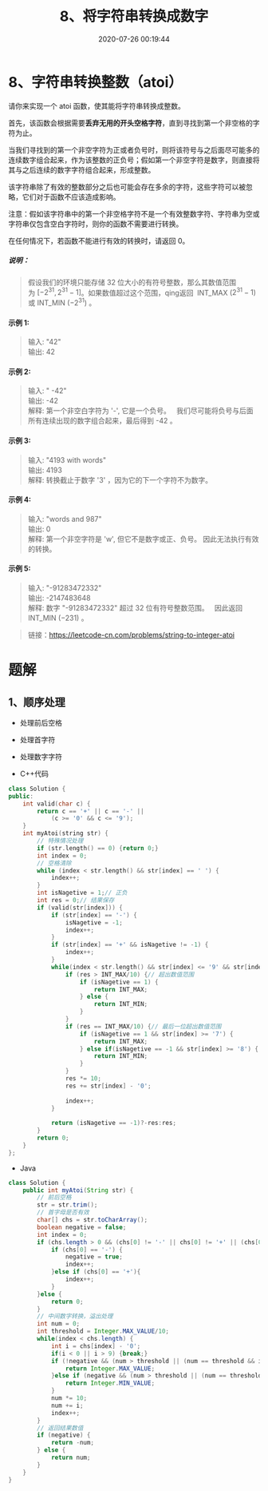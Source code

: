 ﻿---
title: 8、将字符串转换成数字
categories:
- leetcode
tags:
  - null
date: 2020-07-26 00:19:44
---

# 8、字符串转换整数（atoi）
请你来实现一个 atoi 函数，使其能将字符串转换成整数。

首先，该函数会根据需要**丢弃无用的开头空格字符**，直到寻找到第一个非空格的字符为止。

当我们寻找到的第一个非空字符为正或者负号时，则将该符号与之后面尽可能多的连续数字组合起来，作为该整数的正负号；假如第一个非空字符是数字，则直接将其与之后连续的数字字符组合起来，形成整数。

该字符串除了有效的整数部分之后也可能会存在多余的字符，这些字符可以被忽略，它们对于函数不应该造成影响。

注意：假如该字符串中的第一个非空格字符不是一个有效整数字符、字符串为空或字符串仅包含空白字符时，则你的函数不需要进行转换。

在任何情况下，若函数不能进行有效的转换时，请返回 0。

##### 说明：

> 假设我们的环境只能存储 32 位大小的有符号整数，那么其数值范围为 $[−2^{31},  2^{31} − 1]$。如果数值超过这个范围，qing返回  INT_MAX ($2^{31} − 1$) 或 INT_MIN ($−2^{31}$) 。

#### 示例 1:

> 输入: "42"  
> 输出: 42
#### 示例 2:

> 输入: "   -42"  
> 输出: -42  
> 解释: 第一个非空白字符为 '-', 它是一个负号。
     我们尽可能将负号与后面所有连续出现的数字组合起来，最后得到 -42 。
#### 示例 3:

> 输入: "4193 with words"  
> 输出: 4193  
> 解释: 转换截止于数字 '3' ，因为它的下一个字符不为数字。
#### 示例 4:

> 输入: "words and 987"    
> 输出: 0   
> 解释: 第一个非空字符是 'w', 但它不是数字或正、负号。
     因此无法执行有效的转换。  
#### 示例 5:

> 输入: "-91283472332"  
> 输出: -2147483648  
> 解释: 数字 "-91283472332" 超过 32 位有符号整数范围。 
     因此返回 INT_MIN (−231) 。  

> 链接：https://leetcode-cn.com/problems/string-to-integer-atoi

# 题解
## 1、顺序处理
- 处理前后空格
- 处理首字符
- 处理数字字符


- C++代码
```C++
class Solution {
public:
    int valid(char c) {
        return c == '+' || c == '-' ||
            (c >= '0' && c <= '9');
    }
    int myAtoi(string str) {
        // 特殊情况处理
        if (str.length() == 0) {return 0;}
        int index = 0;
        // 空格清除
        while (index < str.length() && str[index] == ' ') {
            index++;
        }
        int isNagetive = 1;// 正负
        int res = 0;// 结果保存
        if (valid(str[index])) {
            if (str[index] == '-') {
                isNagetive = -1;
                index++;
            }
            if (str[index] == '+' && isNagetive != -1) {
                index++;
            }
            while(index < str.length() && str[index] <= '9' && str[index] >= '0') {
                if (res > INT_MAX/10) {// 超出数值范围
                    if (isNagetive == 1) {
                        return INT_MAX;
                    } else {
                        return INT_MIN;
                    }
                }
                if (res == INT_MAX/10) {// 最后一位超出数值范围
                    if (isNagetive == 1 && str[index] >= '7') {
                        return INT_MAX;
                    } else if(isNagetive == -1 && str[index] >= '8') {
                        return INT_MIN;
                    }
                }
                res *= 10;
                res += str[index] - '0';
                
                index++;
            }
            
            return (isNagetive == -1)?-res:res;
        }
        return 0;
    }
};
```
- Java
```Java
class Solution {
    public int myAtoi(String str) {
        // 前后空格
        str = str.trim();
        // 首字母是否有效
        char[] chs = str.toCharArray();
        boolean negative = false;
        int index = 0;
        if (chs.length > 0 && (chs[0] != '-' || chs[0] != '+' || (chs[0] >= '0' && chs[0] <= '9'))){
            if (chs[0] == '-') {
                negative = true;
                index++;
            }else if (chs[0] == '+'){
                index++;
            }
        }else {
            return 0;
        }
        // 中间数字转换，溢出处理
        int num = 0;
        int threshold = Integer.MAX_VALUE/10;
        while(index < chs.length) {
            int i = chs[index] - '0';
            if(i < 0 || i > 9) {break;}
            if (!negative && (num > threshold || (num == threshold && i >= 7))) {
                return Integer.MAX_VALUE;
            }else if (negative && (num > threshold || (num == threshold && i >= 8))){
                return Integer.MIN_VALUE;
            }
            num *= 10;
            num += i;
            index++;
        }
        // 返回结果数值
        if (negative) {
            return -num;
        } else {
            return num;
        }
    }
}
```